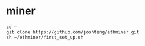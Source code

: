 # miner

```
cd ~
git clone https://github.com/joshteng/ethminer.git
sh ~/ethminer/first_set_up.sh
```
